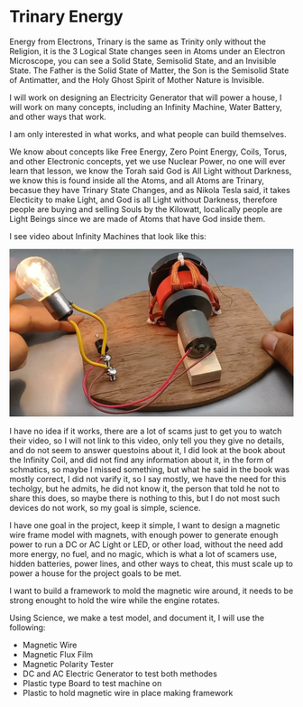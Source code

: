 # Trinary Energy

Energy from Electrons,
Trinary is the same as Trinity only without the Religion, it is the 3 Logical State changes seen in Atoms under an Electron Microscope,
you can see a Solid State, Semisolid State, and an Invisible State. The Father is the Solid State of Matter, the Son is the Semisolid State of Antimatter, and the Holy Ghost Spirit of Mother Nature is Invisible.

I will work on designing an Electricity Generator that will power a house,
I will work on many concepts,
including an Infinity Machine, Water Battery, and other ways that work.

I am only interested in what works, and what people can build themselves.

We know about concepts like Free Energy, Zero Point Energy, Coils, Torus, and other Electronic concepts, 
yet we use Nuclear Power, no one will ever learn that lesson, we know the Torah said God is All Light without Darkness,
we know this is found inside all the Atoms, and all Atoms are Trinary, 
becasue they have Trinary State Changes, 
and as Nikola Tesla said, 
it takes Electicity to make Light, and God is all Light without Darkness,
therefore people are buying and selling Souls by the Kilowatt,
localically people are Light Beings since we are made of Atoms that have God inside them.

I see video about Infinity Machines that look like this:

![Infinity Machine](https://github.com/Light-Wizzard/Trinary-Energy/blob/main/images/Infinity.png)

I have no idea if it works, there are a lot of scams just to get you to watch their video, 
so I will not link to this video, only tell you they give no details,
and do not seem to answer questoins about it,
I did look at the book about the Infinity Coil,
and did not find any information about it,
in the form of schmatics,
so maybe I missed something,
but what he said in the book was mostly correct,
I did not varify it, so I say mostly,
we have the need for this techolgy,
but he admits, he did not know it, the person that told he not to share this does,
so maybe there is nothing to this,
but I do not most such devices do not work, so my goal is simple, science.

I have one goal in the project, keep it simple, 
I want to design a magnetic wire frame model with magnets,
with enough power to generate enough power to run a DC or AC Light or LED, or other load,
without the need add more energy, no fuel, and no magic,
which is what a lot of scamers use, hidden batteries, power lines, 
and other ways to cheat, 
this must scale up to power a house for the project goals to be met.

I want to build a framework to mold the magnetic wire around, 
it needs to be strong enought to hold the wire while the engine rotates.

Using Science, we make a test model, and document it,
I will use the following:

* Magnetic Wire
* Magnetic Flux Film
* Magnetic Polarity Tester
* DC and AC Electric Generator to test both methodes
* Plastic type Board to test machine on
* Plastic to hold magnetic wire in place making framework

